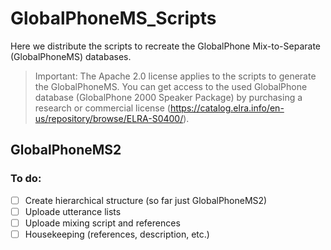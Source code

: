 # GlobalPhoneMS_Scripts
Here we distribute the scripts to recreate the GlobalPhone Mix-to-Separate (GlobalPhoneMS) databases.

> Important: The Apache 2.0 license applies to the scripts to generate the GlobalPhoneMS. You can get access to the used GlobalPhone database (GlobalPhone 2000 Speaker Package) by purchasing a research or commercial license (https://catalog.elra.info/en-us/repository/browse/ELRA-S0400/).

## GlobalPhoneMS2
### To do:
- [ ] Create hierarchical structure (so far just GlobalPhoneMS2)
- [ ] Uploade utterance lists
- [ ] Uploade mixing script and references
- [ ] Housekeeping (references, description, etc.)
